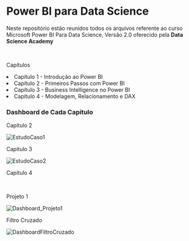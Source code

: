 # Power BI para Data Science
<p>Neste repositório estão reunidos todos os arquivos referente ao curso Microsoft Power BI Para Data Science, Versão 2.0 oferecido pela <b>Data Science Academy</b><p><br>
<p>Capítulos</p>
<li> Capítulo 1 - Introdução ao Power BI</li>
<li> Capítulo 2 - Primeiros Passos com Power BI</li>
<li> Capítulo 3 - Business Intelligence no Power BI</li>
<li> Capítulo 4 - Modelagem, Relacionamento e DAX </li>

<h3>Dashboard de Cada Capítulo</h3>
<p>Capítulo 2</p>

![EstudoCaso1](https://user-images.githubusercontent.com/11504380/104217888-b8213900-541a-11eb-9598-94dc341d357c.png)

<p>Capitulo 3</p>

![EstudoCaso2](https://user-images.githubusercontent.com/11504380/104218140-10583b00-541b-11eb-91cb-647571c4d23e.png)

<p>Capitulo 4</p><br>
<p>Projeto 1</p>

![Dashboard_Projeto1](https://user-images.githubusercontent.com/11504380/104812521-8bd23780-57e1-11eb-97dd-96cf7ea00021.png)

<p>Filtro Cruzado</p>

![DashboardFiltroCruzado](https://user-images.githubusercontent.com/11504380/104812552-d3f15a00-57e1-11eb-9027-62d1a3dbec01.png)

